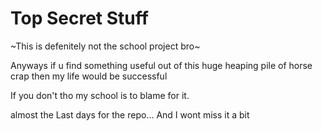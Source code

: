 # Top Secret Stuff

~This is defenitely not the school project bro~

Anyways if u find something useful out of this huge heaping pile of horse crap
then my life would be successful

If you don't tho my school is to blame for it.

almost the Last days for the repo... And I wont miss it a bit

